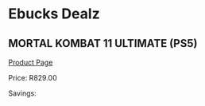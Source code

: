 
# Ebucks Dealz
## MORTAL KOMBAT 11 ULTIMATE (PS5)
[Product Page](https://www.ebucks.com/web/shop/productSelected.do?prodId=1058698811&catId=1158501102)

Price: R829.00

Savings: 


	